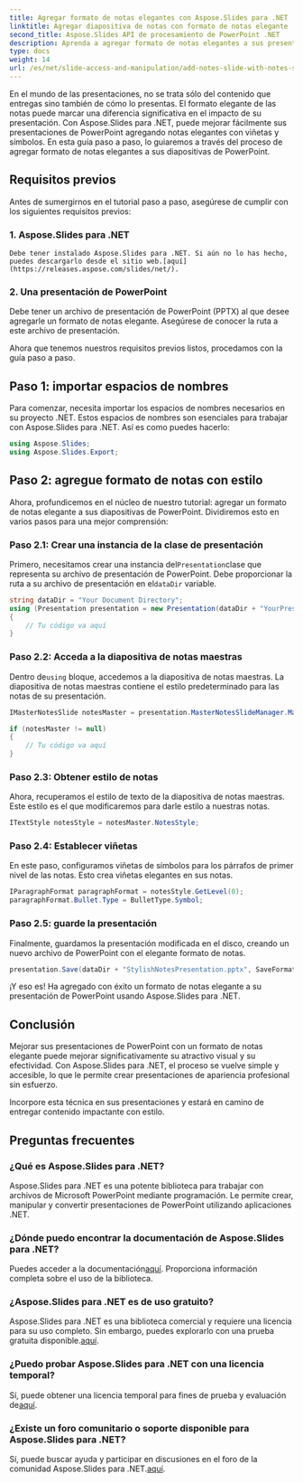 ```yaml
---
title: Agregar formato de notas elegantes con Aspose.Slides para .NET
linktitle: Agregar diapositiva de notas con formato de notas elegante
second_title: Aspose.Slides API de procesamiento de PowerPoint .NET
description: Aprenda a agregar formato de notas elegantes a sus presentaciones de PowerPoint usando Aspose.Slides para .NET. Mejore sus diapositivas con símbolos y viñetas.
type: docs
weight: 14
url: /es/net/slide-access-and-manipulation/add-notes-slide-with-notes-style/
---
```


En el mundo de las presentaciones, no se trata sólo del contenido que entregas sino también de cómo lo presentas. El formato elegante de las notas puede marcar una diferencia significativa en el impacto de su presentación. Con Aspose.Slides para .NET, puede mejorar fácilmente sus presentaciones de PowerPoint agregando notas elegantes con viñetas y símbolos. En esta guía paso a paso, lo guiaremos a través del proceso de agregar formato de notas elegantes a sus diapositivas de PowerPoint.

## Requisitos previos

Antes de sumergirnos en el tutorial paso a paso, asegúrese de cumplir con los siguientes requisitos previos:

### 1. Aspose.Slides para .NET
    Debe tener instalado Aspose.Slides para .NET. Si aún no lo has hecho, puedes descargarlo desde el sitio web.[aquí](https://releases.aspose.com/slides/net/).

### 2. Una presentación de PowerPoint
   Debe tener un archivo de presentación de PowerPoint (PPTX) al que desee agregarle un formato de notas elegante. Asegúrese de conocer la ruta a este archivo de presentación.

Ahora que tenemos nuestros requisitos previos listos, procedamos con la guía paso a paso.

## Paso 1: importar espacios de nombres

Para comenzar, necesita importar los espacios de nombres necesarios en su proyecto .NET. Estos espacios de nombres son esenciales para trabajar con Aspose.Slides para .NET. Así es como puedes hacerlo:

```csharp
using Aspose.Slides;
using Aspose.Slides.Export;
```

## Paso 2: agregue formato de notas con estilo

Ahora, profundicemos en el núcleo de nuestro tutorial: agregar un formato de notas elegante a sus diapositivas de PowerPoint. Dividiremos esto en varios pasos para una mejor comprensión:

### Paso 2.1: Crear una instancia de la clase de presentación

 Primero, necesitamos crear una instancia del`Presentation`clase que representa su archivo de presentación de PowerPoint. Debe proporcionar la ruta a su archivo de presentación en el`dataDir` variable.

```csharp
string dataDir = "Your Document Directory";
using (Presentation presentation = new Presentation(dataDir + "YourPresentation.pptx"))
{
    // Tu código va aquí
}
```

### Paso 2.2: Acceda a la diapositiva de notas maestras

 Dentro de`using` bloque, accedemos a la diapositiva de notas maestras. La diapositiva de notas maestras contiene el estilo predeterminado para las notas de su presentación.

```csharp
IMasterNotesSlide notesMaster = presentation.MasterNotesSlideManager.MasterNotesSlide;

if (notesMaster != null)
{
    // Tu código va aquí
}
```

### Paso 2.3: Obtener estilo de notas

Ahora, recuperamos el estilo de texto de la diapositiva de notas maestras. Este estilo es el que modificaremos para darle estilo a nuestras notas.

```csharp
ITextStyle notesStyle = notesMaster.NotesStyle;
```

### Paso 2.4: Establecer viñetas

En este paso, configuramos viñetas de símbolos para los párrafos de primer nivel de las notas. Esto crea viñetas elegantes en sus notas.

```csharp
IParagraphFormat paragraphFormat = notesStyle.GetLevel(0);
paragraphFormat.Bullet.Type = BulletType.Symbol;
```

### Paso 2.5: guarde la presentación

Finalmente, guardamos la presentación modificada en el disco, creando un nuevo archivo de PowerPoint con el elegante formato de notas.

```csharp
presentation.Save(dataDir + "StylishNotesPresentation.pptx", SaveFormat.Pptx);
```

¡Y eso es! Ha agregado con éxito un formato de notas elegante a su presentación de PowerPoint usando Aspose.Slides para .NET.

## Conclusión

Mejorar sus presentaciones de PowerPoint con un formato de notas elegante puede mejorar significativamente su atractivo visual y su efectividad. Con Aspose.Slides para .NET, el proceso se vuelve simple y accesible, lo que le permite crear presentaciones de apariencia profesional sin esfuerzo.

Incorpore esta técnica en sus presentaciones y estará en camino de entregar contenido impactante con estilo.

## Preguntas frecuentes

### ¿Qué es Aspose.Slides para .NET?
Aspose.Slides para .NET es una potente biblioteca para trabajar con archivos de Microsoft PowerPoint mediante programación. Le permite crear, manipular y convertir presentaciones de PowerPoint utilizando aplicaciones .NET.

### ¿Dónde puedo encontrar la documentación de Aspose.Slides para .NET?
 Puedes acceder a la documentación[aquí](https://reference.aspose.com/slides/net/). Proporciona información completa sobre el uso de la biblioteca.

### ¿Aspose.Slides para .NET es de uso gratuito?
 Aspose.Slides para .NET es una biblioteca comercial y requiere una licencia para su uso completo. Sin embargo, puedes explorarlo con una prueba gratuita disponible.[aquí](https://releases.aspose.com/).

### ¿Puedo probar Aspose.Slides para .NET con una licencia temporal?
Sí, puede obtener una licencia temporal para fines de prueba y evaluación de[aquí](https://purchase.aspose.com/temporary-license/).

### ¿Existe un foro comunitario o soporte disponible para Aspose.Slides para .NET?
 Sí, puede buscar ayuda y participar en discusiones en el foro de la comunidad Aspose.Slides para .NET.[aquí](https://forum.aspose.com/).